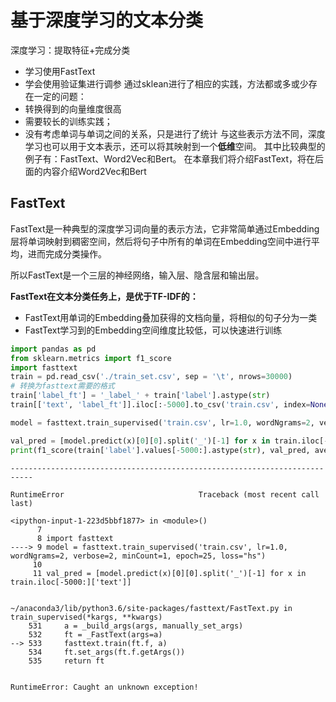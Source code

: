 
# 基于深度学习的文本分类
深度学习：提取特征+完成分类
- 学习使用FastText
- 学会使用验证集进行调参
通过sklean进行了相应的实践，方法都或多或少存在一定的问题：
- 转换得到的向量维度很高
- 需要较长的训练实践；
- 没有考虑单词与单词之间的关系，只是进行了统计
与这些表示方法不同，深度学习也可以用于文本表示，还可以将其映射到一个**低维**空间。
其中比较典型的例子有：FastText、Word2Vec和Bert。
在本章我们将介绍FastText，将在后面的内容介绍Word2Vec和Bert
## FastText
FastText是一种典型的深度学习词向量的表示方法，它非常简单通过Embedding层将单词映射到稠密空间，然后将句子中所有的单词在Embedding空间中进行平均，进而完成分类操作。

所以FastText是一个三层的神经网络，输入层、隐含层和输出层。

**FastText在文本分类任务上，是优于TF-IDF的：**
- FastText用单词的Embedding叠加获得的文档向量，将相似的句子分为一类
- FastText学习到的Embedding空间维度比较低，可以快速进行训练



```python
import pandas as pd
from sklearn.metrics import f1_score
import fasttext
train = pd.read_csv('./train_set.csv', sep = '\t', nrows=30000)
# 转换为fasttext需要的格式
train['label_ft'] = '_label_' + train['label'].astype(str)
train[['text', 'label_ft']].iloc[:-5000].to_csv('train.csv', index=None, header=None, sep='\t')

model = fasttext.train_supervised('train.csv', lr=1.0, wordNgrams=2, verbose=2, minCount=1, epoch=25, loss="hs")

val_pred = [model.predict(x)[0][0].split('_')[-1] for x in train.iloc[-5000:]['text']]
print(f1_score(train['label'].values[-5000:].astype(str), val_pred, average='macro'))


```


    ---------------------------------------------------------------------------

    RuntimeError                              Traceback (most recent call last)

    <ipython-input-1-223d5bbf1877> in <module>()
          7 
          8 import fasttext
    ----> 9 model = fasttext.train_supervised('train.csv', lr=1.0, wordNgrams=2, verbose=2, minCount=1, epoch=25, loss="hs")
         10 
         11 val_pred = [model.predict(x)[0][0].split('_')[-1] for x in train.iloc[-5000:]['text']]


    ~/anaconda3/lib/python3.6/site-packages/fasttext/FastText.py in train_supervised(*kargs, **kwargs)
        531     a = _build_args(args, manually_set_args)
        532     ft = _FastText(args=a)
    --> 533     fasttext.train(ft.f, a)
        534     ft.set_args(ft.f.getArgs())
        535     return ft


    RuntimeError: Caught an unknown exception!

